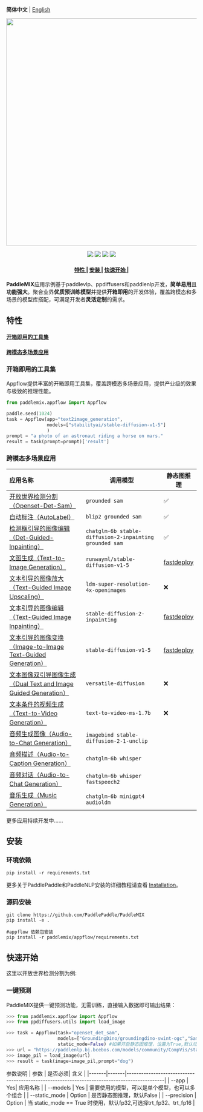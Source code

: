 **简体中文** | [English](./README_en.md)
<p align="center">
  <img src="https://github.com/PaddlePaddle/PaddleMIX/assets/22989727/2cd19298-1c52-4d73-a0f7-dcdab6a8ec90" align="middle" width = "600" />
</p>

<p align="center">
    <a href="./LICENSE"><img src="https://img.shields.io/badge/license-Apache%202-dfd.svg"></a>
    <a href=""><img src="https://img.shields.io/badge/python-3.7+-aff.svg"></a>
    <a href=""><img src="https://img.shields.io/badge/os-linux%2C%20win%2C%20mac-pink.svg"></a>
    <a href="https://github.com/PaddlePaddle/PaddleMIX/stargazers"><img src="https://img.shields.io/github/stars/PaddlePaddle/PaddleMIX?color=ccf"></a>
</p>

<h4 align="center">
  <a href=#特性> 特性 </a> |
  <a href=#安装> 安装 </a> |
  <a href=#快速开始> 快速开始 </a> |
</h4>

**PaddleMIX**应用示例基于paddlevlp、ppdiffusers和paddlenlp开发，**简单易用**且**功能强大**。聚合业界**优质预训练模型**并提供**开箱即用**的开发体验，覆盖跨模态和多场景的模型库搭配，可满足开发者**灵活定制**的需求。


## 特性

#### <a href=#开箱即用的工具集> 开箱即用的工具集 </a>

#### <a href=#跨模态多场景应用> 跨模态多场景应用 </a>



### 开箱即用的工具集

Appflow提供丰富的开箱即用工具集，覆盖跨模态多场景应用，提供产业级的效果与极致的推理性能。
```python
from paddlemix.appflow import Appflow

paddle.seed(1024)
task = Appflow(app="text2image_generation",
               models=["stabilityai/stable-diffusion-v1-5"]
               )
prompt = "a photo of an astronaut riding a horse on mars."
result = task(prompt=prompt)['result']
```


### 跨模态多场景应用
| 应用名称                           | 调用模型                         | 静态图推理    |
| :--------------------------------- | -------------------------------- | ----------|
| [开放世界检测分割（Openset-Det-Sam）](./CVinW/README.md/#开放世界检测分割grounded-sam-detect-and-segment-everything-with-text-prompt)              | `grounded sam`  |     ✅      |
| [自动标注（AutoLabel）](./Automatic_label/README.md/#自动标注autolabel)              | `blip2 grounded sam`        |      ✅       |
| [检测框引导的图像编辑（Det-Guided-Inpainting）](./Inpainting/README.md/#检测框引导的图像编辑det-guided-inpainting)      | `chatglm-6b stable-diffusion-2-inpainting grounded sam`                 |     ✅     |
| [文图生成（Text-to-Image Generation）](./text2image/README.md/#文图生成text-to-image-generation)      | `runwayml/stable-diffusion-v1-5`   |    [fastdeploy](../ppdiffusers/deploy/README.md/#文图生成text-to-image-generation)     |
| [文本引导的图像放大（Text-Guided Image Upscaling）](./image2image/README.md/#文本引导的图像放大text-guided-image-upscaling)           | `ldm-super-resolution-4x-openimages`|    ❌     |
| [文本引导的图像编辑（Text-Guided Image Inpainting）](./Inpainting/README.md/#文本引导的图像编辑text-guided-image-inpainting) | `stable-diffusion-2-inpainting`     |   [fastdeploy](../ppdiffusers/deploy/README.md/#文本引导的图像编辑text-guided-image-inpainting)     |
| [文本引导的图像变换（Image-to-Image Text-Guided Generation）](./image2image/README.md/#文本引导的图像变换image-to-image-text-guided-generation)              | `stable-diffusion-v1-5`    |    [fastdeploy](../ppdiffusers/deploy/README.md/#文本引导的图像变换image-to-image-text-guided-generation)    |
| [文本图像双引导图像生成（Dual Text and Image Guided Generation）](./image2image/README.md/#文本图像双引导图像生成dual-text-and-image-guided-generation)          | `versatile-diffusion`    |    ❌      |
| [文本条件的视频生成（Text-to-Video Generation）](./text2video/README.md/#文本条件的视频生成text-to-video-generation)      | `text-to-video-ms-1.7b`  |     ❌     |
| [音频生成图像（Audio-to-Chat Generation）](./Audio2Img/README.md/#audio-to-image)  | `imagebind stable-diffusion-2-1-unclip`  |          |
| [音频描述（Audio-to-Caption Generation）](./Audio2Caption/README.md/#音频描述audio-to-caption-generation)  | `chatglm-6b whisper`  |          |
| [音频对话（Audio-to-Chat Generation）](./AudioChat/README.md/#音频对话audio-to-chat-generation)  | `chatglm-6b whisper fastspeech2`  |          |
| [音乐生成（Music Generation）](./MusicGeneration/README.md/#音乐生成music-generation)  | `chatglm-6b minigpt4 audioldm`  |          |



更多应用持续开发中......


## 安装

### 环境依赖

```
pip install -r requirements.txt
```
更多关于PaddlePaddle和PaddleNLP安装的详细教程请查看 [Installation](https://github.com/PaddlePaddle/PaddleNLP/blob/develop/docs/get_started/installation.rst)。

### 源码安装

```shell
git clone https://github.com/PaddlePaddle/PaddleMIX
pip install -e .

#appflow 依赖包安装
pip install -r paddlemix/appflow/requirements.txt
```
## 快速开始

这里以开放世界检测分割为例:

### 一键预测

PaddleMIX提供一键预测功能，无需训练，直接输入数据即可输出结果：

```python
>>> from paddlemix.appflow import Appflow
>>> from ppdiffusers.utils import load_image

>>> task = Appflow(task="openset_det_sam",
                   models=["GroundingDino/groundingdino-swint-ogc","Sam/SamVitH-1024"],
                   static_mode=False) #如果开启静态图推理，设置为True,默认动态图
>>> url = "https://paddlenlp.bj.bcebos.com/models/community/CompVis/stable-diffusion-v1-4/overture-creations.png"
>>> image_pil = load_image(url)
>>> result = task(image=image_pil,prompt="dog")
```

参数说明
| 参数 | 是否必须| 含义                                                                                          |
|-------|-------|---------------------------------------------------------------------------------------------|
| --app | Yes| 应用名称                                                                                   |
| --models | Yes | 需要使用的模型，可以是单个模型，也可以多个组合                                                                                     |
| --static_mode  | Option | 是否静态图推理，默认False                                                                                 |
| --precision | Option | 当 static_mode == True 时使用，默认fp32,可选择trt_fp32、trt_fp16                                                                                    |

